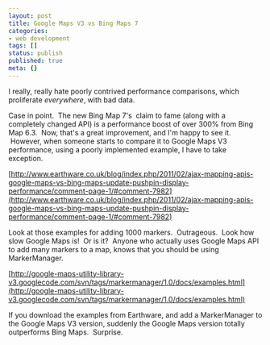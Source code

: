 ```yaml
---
layout: post
title: Google Maps V3 vs Bing Maps 7
categories: 
- web development
tags: []
status: publish
published: true
meta: {}
---
```


I really, really hate poorly contrived performance comparisons, which proliferate *everywhere*, with bad data.



Case in point.  The new Bing Map 7's  claim to fame (along with a completely changed API) is a performance boost of over 300% from Bing Map 6.3.  Now, that's a great improvement, and I'm happy to see it.  However, when someone starts to compare it to Google Maps V3 performance, using a poorly implemented example, I have to take exception.



[http://www.earthware.co.uk/blog/index.php/2011/02/ajax-mapping-apis-google-maps-vs-bing-maps-update-pushpin-display-performance/comment-page-1/#comment-7982](http://www.earthware.co.uk/blog/index.php/2011/02/ajax-mapping-apis-google-maps-vs-bing-maps-update-pushpin-display-performance/comment-page-1/#comment-7982)



Look at those examples for adding 1000 markers.  Outrageous.  Look how slow Google Maps is!  Or is it?  Anyone who actually uses Google Maps API to add many markers to a map, knows that you should be using MarkerManager.



[http://google-maps-utility-library-v3.googlecode.com/svn/tags/markermanager/1.0/docs/examples.html](http://google-maps-utility-library-v3.googlecode.com/svn/tags/markermanager/1.0/docs/examples.html)



If you download the examples from Earthware, and add a MarkerManager to the Google Maps V3 version, suddenly the Google Maps version totally outperforms Bing Maps.  Surprise.



<script type="text/javascript"

src="markermanager.js"

</script>



var markers = [];

        for (i = 0; i < num; i++) {

            var marker = new google.maps.Marker({

                position: new google.maps.LatLng(southWest.lat() + latSpan * Math.random(), southWest.lng() + lngSpan * Math.random())

            });

            markers.push(marker);

        }



mgr = new MarkerManager(map);

google.maps.event.addListener(mgr, 'loaded', function(){

mgr.addMarkers(markers,5);

mgr.refresh();

});





Don't ever take anyone's blog as gospel truth.  Use your brain, and test it yourself.
